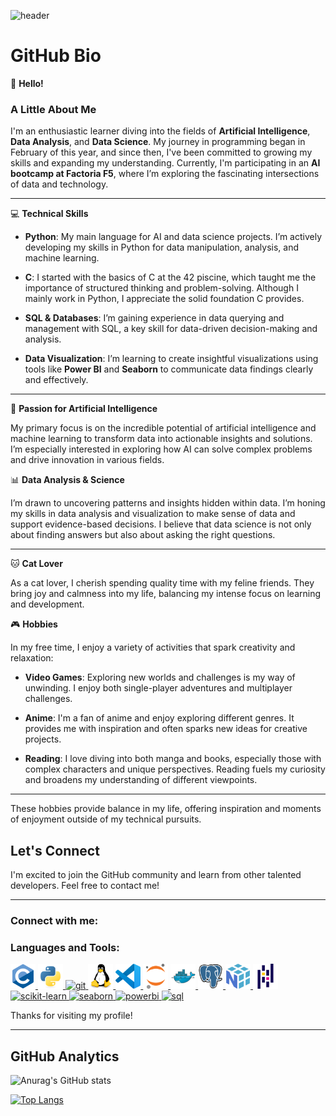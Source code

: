 ![header](https://capsule-render.vercel.app/api?type=cylinder&color=gradient&customColorList=18&height=300&section=header&text=✨%20Vittoria%20De%20Novellis%20✨&fontSize=45&animation=twinkling&fontColor=ffffff&desc=AI%20Developer%20•%20Data%20Analyst%20•%20Data%20Scientist&descAlignY=65&descSize=20)
# GitHub Bio

👋 **Hello!**

### A Little About Me

I'm an enthusiastic learner diving into the fields of **Artificial Intelligence**, **Data Analysis**, and **Data Science**. My journey in programming began in February of this year, and since then, I've been committed to growing my skills and expanding my understanding. Currently, I'm participating in an **AI bootcamp at Factoria F5**, where I’m exploring the fascinating intersections of data and technology.

---

💻 **Technical Skills**

- **Python**: My main language for AI and data science projects. I’m actively developing my skills in Python for data manipulation, analysis, and machine learning.

- **C**: I started with the basics of C at the 42 piscine, which taught me the importance of structured thinking and problem-solving. Although I mainly work in Python, I appreciate the solid foundation C provides.

- **SQL & Databases**: I’m gaining experience in data querying and management with SQL, a key skill for data-driven decision-making and analysis.

- **Data Visualization**: I’m learning to create insightful visualizations using tools like **Power BI** and **Seaborn** to communicate data findings clearly and effectively.

---

🧠 **Passion for Artificial Intelligence**

My primary focus is on the incredible potential of artificial intelligence and machine learning to transform data into actionable insights and solutions. I’m especially interested in exploring how AI can solve complex problems and drive innovation in various fields.

📊 **Data Analysis & Science**

I’m drawn to uncovering patterns and insights hidden within data. I’m honing my skills in data analysis and visualization to make sense of data and support evidence-based decisions. I believe that data science is not only about finding answers but also about asking the right questions.

---

🐱 **Cat Lover**

As a cat lover, I cherish spending quality time with my feline friends. They bring joy and calmness into my life, balancing my intense focus on learning and development.

🎮 **Hobbies**

In my free time, I enjoy a variety of activities that spark creativity and relaxation:

- **Video Games**: Exploring new worlds and challenges is my way of unwinding. I enjoy both single-player adventures and multiplayer challenges.
  
- **Anime**: I'm a fan of anime and enjoy exploring different genres. It provides me with inspiration and often sparks new ideas for creative projects.

- **Reading**: I love diving into both manga and books, especially those with complex characters and unique perspectives. Reading fuels my curiosity and broadens my understanding of different viewpoints.

---

These hobbies provide balance in my life, offering inspiration and moments of enjoyment outside of my technical pursuits.

## Let's Connect

I'm excited to join the GitHub community and learn from other talented developers. Feel free to contact me!

---

<h3 align="left">Connect with me:</h3>
<p align="left">
  <!-- Aquí puedes añadir iconos de redes sociales si deseas -->
</p>

<h3 align="left">Languages and Tools:</h3>
<p align="left">
  <!-- Lenguajes -->
  <a href="https://www.cprogramming.com/" target="_blank" rel="noreferrer"> 
    <img src="https://raw.githubusercontent.com/devicons/devicon/master/icons/c/c-original.svg" alt="c" width="40" height="40"/> 
  </a> 
  <a href="https://www.python.org" target="_blank" rel="noreferrer"> 
    <img src="https://raw.githubusercontent.com/devicons/devicon/master/icons/python/python-original.svg" alt="python" width="40" height="40"/> 
  </a>

  <!-- Herramientas -->
  <a href="https://git-scm.com/" target="_blank" rel="noreferrer"> 
    <img src="https://www.vectorlogo.zone/logos/git-scm/git-scm-icon.svg" alt="git" width="40" height="40"/> 
  </a> 
  <a href="https://www.linux.org/" target="_blank" rel="noreferrer"> 
    <img src="https://raw.githubusercontent.com/devicons/devicon/master/icons/linux/linux-original.svg" alt="linux" width="40" height="40"/> 
  </a> 
  <a href="https://code.visualstudio.com/" target="_blank" rel="noreferrer">
    <img src="https://raw.githubusercontent.com/devicons/devicon/master/icons/vscode/vscode-original.svg" alt="vscode" width="40" height="40"/> 
  </a> 
  <a href="https://jupyter.org/" target="_blank" rel="noreferrer">
    <img src="https://raw.githubusercontent.com/devicons/devicon/master/icons/jupyter/jupyter-original.svg" alt="jupyter" width="40" height="40"/> 
  </a>
  <a href="https://www.docker.com/" target="_blank" rel="noreferrer">
    <img src="https://raw.githubusercontent.com/devicons/devicon/master/icons/docker/docker-original.svg" alt="docker" width="40" height="40"/>
  </a>
  <a href="https://www.postgresql.org/" target="_blank" rel="noreferrer">
    <img src="https://raw.githubusercontent.com/devicons/devicon/master/icons/postgresql/postgresql-original.svg" alt="postgresql" width="40" height="40"/>
  </a>

  <!-- Librerías -->
  <a href="https://numpy.org/" target="_blank" rel="noreferrer">
    <img src="https://raw.githubusercontent.com/devicons/devicon/master/icons/numpy/numpy-original.svg" alt="numpy" width="40" height="40"/> 
  </a>
  <a href="https://pandas.pydata.org/" target="_blank" rel="noreferrer">
    <img src="https://raw.githubusercontent.com/devicons/devicon/master/icons/pandas/pandas-original.svg" alt="pandas" width="40" height="40"/> 
  </a>
  <a href="https://scikit-learn.org/" target="_blank" rel="noreferrer">
    <img src="https://raw.githubusercontent.com/scikit-learn/scikit-learn/main/doc/logos/scikit-learn-logo-notext.png" alt="scikit-learn" width="40" height="40"/>
  </a>
  <a href="https://seaborn.pydata.org/" target="_blank" rel="noreferrer">
    <img src="https://seaborn.pydata.org/_static/logo-wide-lightbg.svg" alt="seaborn" width="40" height="40"/>
  </a>
  <a href="https://powerbi.microsoft.com/" target="_blank" rel="noreferrer">
    <img src="https://upload.wikimedia.org/wikipedia/commons/c/cf/New_Power_BI_Logo.svg" alt="powerbi" width="40" height="40"/>
  </a>
  <a href="https://www.microsoft.com/en-us/sql-server" target="_blank" rel="noreferrer">
    <img src="https://www.svgrepo.com/show/303229/microsoft-sql-server-logo.svg" alt="sql" width="40" height="40"/>
  </a>
</p>

Thanks for visiting my profile!

---
## GitHub Analytics

![Anurag's GitHub stats](https://github-readme-stats.vercel.app/api?username=Dolcevitta95&theme=ambient_gradient&show_icons=true)

[![Top Langs](https://github-readme-stats.vercel.app/api/top-langs/?username=Dolcevitta95&theme=ambient_gradient&layout=compact)](https://github.com/Dolcevitta95/github-readme-stats)






